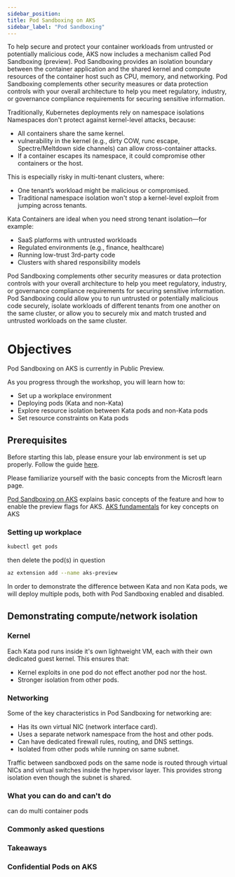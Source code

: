 ```yaml
---
sidebar_position: 
title: Pod Sandboxing on AKS
sidebar_label: "Pod Sandboxing"
---
```


To help secure and protect your container workloads from untrusted or potentially malicious code, AKS now includes a mechanism called Pod Sandboxing (preview). Pod Sandboxing provides an isolation boundary between the container application and the shared kernel and compute resources of the container host such as CPU, memory, and networking. Pod Sandboxing complements other security measures or data protection controls with your overall architecture to help you meet regulatory, industry, or governance compliance requirements for securing sensitive information.

Traditionally, Kubernetes deployments rely on namespace isolations Namespaces don't protect against kernel-level attacks, because:

- All containers share the same kernel.
- vulnerability in the kernel (e.g., dirty COW, runc escape, Spectre/Meltdown side channels) can allow cross-container attacks.
- If a container escapes its namespace, it could compromise other containers or the host.

This is especially risky in multi-tenant clusters, where:

- One tenant’s workload might be malicious or compromised.
- Traditional namespace isolation won't stop a kernel-level exploit from jumping across tenants.

Kata Containers are ideal when you need strong tenant isolation—for example:

- SaaS platforms with untrusted workloads
- Regulated environments (e.g., finance, healthcare)
- Running low-trust 3rd-party code
- Clusters with shared responsibility models

Pod Sandboxing complements other security measures or data protection controls with your overall architecture to help you meet regulatory, industry, or governance compliance requirements for securing sensitive information. Pod Sandboxing could allow you to run untrusted or potentially malicious code securely, isolate workloads of different tenants from one another on the same cluster, or allow you to securely mix and match trusted and untrusted workloads on the same cluster. 

# Objectives

Pod Sandboxing on AKS is currently in Public Preview.

As you progress through the workshop, you will learn how to:

- Set up a workplace environment
- Deploying pods (Kata and non-Kata)
- Explore resource isolation between Kata pods and non-Kata pods
- Set resource constraints on Kata pods

## Prerequisites

Before starting this lab, please ensure your lab environment is set up properly. Follow the guide [here](https://azure-samples.github.io/aks-labs/docs/getting-started/setting-up-lab-environment/).

Please familiarize yourself with the basic concepts from the Microsft learn page.

[Pod Sandboxing on AKS](https://learn.microsoft.com/en-us/azure/aks/use-pod-sandboxing) explains basic concepts of the feature and how to enable the preview flags for AKS.
[AKS fundamentals](https://azure-samples.github.io/aks-labs/docs/getting-started/k8s-aks-fundamentals) for key concepts on AKS

### Setting up workplace

```bash
kubectl get pods
```

then delete the pod(s) in question

```bash
az extension add --name aks-preview
```

In order to demonstrate the difference between Kata and non Kata pods, we will deploy multiple pods, both with Pod Sandboxing enabled and disabled.

## Demonstrating compute/network isolation

### Kernel

Each Kata pod runs inside it's own lightweight VM, each with their own dedicated guest kernel. This ensures that:

- Kernel exploits in one pod do not effect another pod nor the host.
- Stronger isolation from other pods.

### Networking

Some of the key characteristics in Pod Sandboxing for networking are:

- Has its own virtual NIC (network interface card).
- Uses a separate network namespace from the host and other pods.
- Can have dedicated firewall rules, routing, and DNS settings.
- Isolated from other pods while running on same subnet.

Traffic between sandboxed pods on the same node is routed through virtual NICs and virtual switches inside the hypervisor layer. This provides strong isolation even though the subnet is shared.

### What you can do and can't do 

can do multi container pods

### Commonly asked questions

### Takeaways

### Confidential Pods on AKS

